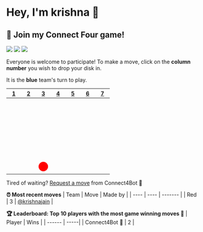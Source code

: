 # Hey, I'm krishna 👋



## :game_die: Join my Connect Four game!
![](https://img.shields.io/badge/Moves%20played-24-blue)
![](https://img.shields.io/badge/Completed%20games-2-brightgreen)
![](https://img.shields.io/badge/Total%20players-1-orange)

Everyone is welcome to participate! To make a move, click on the **column number** you wish to drop your disk in.

It is the **blue** team's turn to play.

|[1](https://github.com/krishnajain/krishnajain/issues/new?title=connect4%7Cdrop%7Cblue%7C1&body=Just+push+%27Submit+new+issue%27+without+editing+the+title.+The+README+will+be+updated+after+approximately+30+seconds.)|[2](https://github.com/krishnajain/krishnajain/issues/new?title=connect4%7Cdrop%7Cblue%7C2&body=Just+push+%27Submit+new+issue%27+without+editing+the+title.+The+README+will+be+updated+after+approximately+30+seconds.)|[3](https://github.com/krishnajain/krishnajain/issues/new?title=connect4%7Cdrop%7Cblue%7C3&body=Just+push+%27Submit+new+issue%27+without+editing+the+title.+The+README+will+be+updated+after+approximately+30+seconds.)|[4](https://github.com/krishnajain/krishnajain/issues/new?title=connect4%7Cdrop%7Cblue%7C4&body=Just+push+%27Submit+new+issue%27+without+editing+the+title.+The+README+will+be+updated+after+approximately+30+seconds.)|[5](https://github.com/krishnajain/krishnajain/issues/new?title=connect4%7Cdrop%7Cblue%7C5&body=Just+push+%27Submit+new+issue%27+without+editing+the+title.+The+README+will+be+updated+after+approximately+30+seconds.)|[6](https://github.com/krishnajain/krishnajain/issues/new?title=connect4%7Cdrop%7Cblue%7C6&body=Just+push+%27Submit+new+issue%27+without+editing+the+title.+The+README+will+be+updated+after+approximately+30+seconds.)|[7](https://github.com/krishnajain/krishnajain/issues/new?title=connect4%7Cdrop%7Cblue%7C7&body=Just+push+%27Submit+new+issue%27+without+editing+the+title.+The+README+will+be+updated+after+approximately+30+seconds.)|
| - | - | - | - | - | - | - |
|![](https://raw.githubusercontent.com/krishnajain/krishnajain/master/images/blank.png)|![](https://raw.githubusercontent.com/krishnajain/krishnajain/master/images/blank.png)|![](https://raw.githubusercontent.com/krishnajain/krishnajain/master/images/blank.png)|![](https://raw.githubusercontent.com/krishnajain/krishnajain/master/images/blank.png)|![](https://raw.githubusercontent.com/krishnajain/krishnajain/master/images/blank.png)|![](https://raw.githubusercontent.com/krishnajain/krishnajain/master/images/blank.png)|![](https://raw.githubusercontent.com/krishnajain/krishnajain/master/images/blank.png)|
|![](https://raw.githubusercontent.com/krishnajain/krishnajain/master/images/blank.png)|![](https://raw.githubusercontent.com/krishnajain/krishnajain/master/images/blank.png)|![](https://raw.githubusercontent.com/krishnajain/krishnajain/master/images/blank.png)|![](https://raw.githubusercontent.com/krishnajain/krishnajain/master/images/blank.png)|![](https://raw.githubusercontent.com/krishnajain/krishnajain/master/images/blank.png)|![](https://raw.githubusercontent.com/krishnajain/krishnajain/master/images/blank.png)|![](https://raw.githubusercontent.com/krishnajain/krishnajain/master/images/blank.png)|
|![](https://raw.githubusercontent.com/krishnajain/krishnajain/master/images/blank.png)|![](https://raw.githubusercontent.com/krishnajain/krishnajain/master/images/blank.png)|![](https://raw.githubusercontent.com/krishnajain/krishnajain/master/images/blank.png)|![](https://raw.githubusercontent.com/krishnajain/krishnajain/master/images/blank.png)|![](https://raw.githubusercontent.com/krishnajain/krishnajain/master/images/blank.png)|![](https://raw.githubusercontent.com/krishnajain/krishnajain/master/images/blank.png)|![](https://raw.githubusercontent.com/krishnajain/krishnajain/master/images/blank.png)|
|![](https://raw.githubusercontent.com/krishnajain/krishnajain/master/images/blank.png)|![](https://raw.githubusercontent.com/krishnajain/krishnajain/master/images/blank.png)|![](https://raw.githubusercontent.com/krishnajain/krishnajain/master/images/blank.png)|![](https://raw.githubusercontent.com/krishnajain/krishnajain/master/images/blank.png)|![](https://raw.githubusercontent.com/krishnajain/krishnajain/master/images/blank.png)|![](https://raw.githubusercontent.com/krishnajain/krishnajain/master/images/blank.png)|![](https://raw.githubusercontent.com/krishnajain/krishnajain/master/images/blank.png)|
|![](https://raw.githubusercontent.com/krishnajain/krishnajain/master/images/blank.png)|![](https://raw.githubusercontent.com/krishnajain/krishnajain/master/images/blank.png)|![](https://raw.githubusercontent.com/krishnajain/krishnajain/master/images/blank.png)|![](https://raw.githubusercontent.com/krishnajain/krishnajain/master/images/blank.png)|![](https://raw.githubusercontent.com/krishnajain/krishnajain/master/images/blank.png)|![](https://raw.githubusercontent.com/krishnajain/krishnajain/master/images/blank.png)|![](https://raw.githubusercontent.com/krishnajain/krishnajain/master/images/blank.png)|
|![](https://raw.githubusercontent.com/krishnajain/krishnajain/master/images/blank.png)|![](https://raw.githubusercontent.com/krishnajain/krishnajain/master/images/blank.png)|![](https://raw.githubusercontent.com/krishnajain/krishnajain/master/images/red.png)|![](https://raw.githubusercontent.com/krishnajain/krishnajain/master/images/blank.png)|![](https://raw.githubusercontent.com/krishnajain/krishnajain/master/images/blank.png)|![](https://raw.githubusercontent.com/krishnajain/krishnajain/master/images/blank.png)|![](https://raw.githubusercontent.com/krishnajain/krishnajain/master/images/blank.png)|

Tired of waiting? [Request a move](https://github.com/krishnajain/krishnajain/issues/new?title=connect4%7Cdrop%7Cblue%7Cai&body=Just+push+%27Submit+new+issue%27+without+editing+the+title.+The+README+will+be+updated+after+approximately+30+seconds.) from Connect4Bot :robot: 



**:alarm_clock: Most recent moves**
| Team | Move | Made by |
| ---- | ---- | ------- |
| Red | 3 | [@krishnajain](https://github.com/krishnajain) |

**:trophy: Leaderboard: Top 10 players with the most game winning moves :1st_place_medal:**
| Player | Wins |
| ------ | -----|
| Connect4Bot :robot: | 2 |
